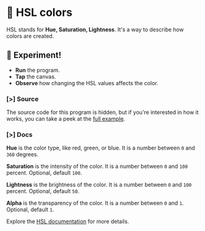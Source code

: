 # 🤹 HSL colors

HSL stands for **Hue, Saturation, Lightness**.
It's a way to describe how colors are created.

## 🧪 Experiment!

- **Run** the program.
- **Tap** the canvas.
- **Observe** how changing the HSL values affects the color.

### [>] Source

The source code for this program is hidden, but if you're interested in how it works, you can
take a peek at the [full example].

[full example]: #hsl-code

### [>] Docs

**Hue** is the color type, like red, green, or blue. It is a number between
`0` and `360` degrees.

**Saturation** is the intensity of the color. It is a number between
`0` and `100` percent. Optional, default `100`.

**Lightness** is the brightness of the color. It is a number between
`0` and `100` percent. Optional, default `50`.

**Alpha** is the transparency of the color. It is a number between
`0` and `1`. Optional, default `1`.

Explore the [HSL documentation] for more details.

[HSL documentation]: /docs/builtins.html#hsl
